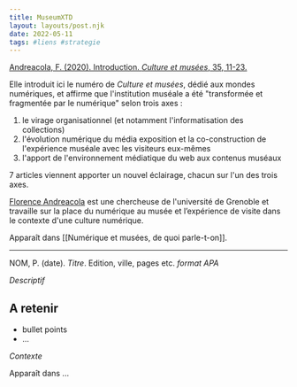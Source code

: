 ```yaml
---
title: MuseumXTD
layout: layouts/post.njk
date: 2022-05-11
tags: #liens #strategie
---
```


[Andreacola, F. (2020). Introduction. *Culture et musées*, 35, 11-23.](https://journals.openedition.org/culturemusees/4381)


Elle introduit ici le numéro de *Culture et musées*, dédié aux mondes numériques, et affirme que l'institution muséale a été "transformée et fragmentée par le numérique" selon trois axes : 
1. le virage organisationnel (et notamment l'informatisation des collections)
2. l'évolution numérique du média exposition et la co-construction de l'expérience muséale avec les visiteurs eux-mêmes
3. l'apport de l'environnement médiatique du web aux contenus muséaux

7 articles viennent apporter un nouvel éclairage, chacun sur l'un des trois axes. 

[Florence Andreacola](http://andreacola.fr/) est une chercheuse de l'université de Grenoble et travaille sur la place du numérique au musée et l’expérience de visite dans le contexte d'une culture numérique.

Apparaît dans [[Numérique et musées, de quoi parle-t-on]]. 

---
NOM, P. (date). *Titre*. Edition, ville, pages etc. 
*format APA*

*Descriptif*

## A retenir
- bullet points
- ...

*Contexte*


Apparaît dans ...